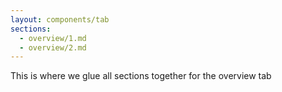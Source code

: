 ```yaml
---
layout: components/tab
sections:
  - overview/1.md
  - overview/2.md
---
```


This is where we glue all sections together for the overview tab
